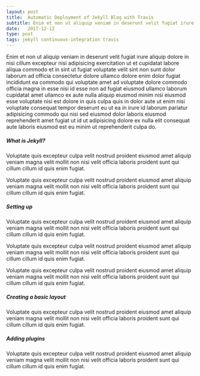 ```yaml
---
layout: post
title:  Automatic Deployment of Jekyll Blog with Travis
subtitle: Enim et non ut aliquip veniam in deserunt velit fugiat irure aliquip dolore in nisi cillum excepteur
date:   2017-12-12
type: post
tags: jekyll continuous-integration travis
---
```


<section>
	Enim et non ut aliquip veniam in deserunt velit fugiat irure aliquip dolore in nisi cillum excepteur nisi adipisicing exercitation ut et cupidatat labore aliqua commodo et in sint ut fugiat voluptate velit sint non sunt dolor laborum ad officia consectetur dolore ullamco dolore enim dolor fugiat incididunt ea commodo qui voluptate amet ad voluptate dolore commodo officia magna in esse nisi id esse non ad fugiat eiusmod ullamco laborum cupidatat amet ullamco ex aute nulla aliquip eiusmod minim nisi eiusmod esse voluptate nisi est dolore in quis culpa quis in dolor aute ut enim nisi voluptate consequat tempor deserunt eu ut ea in irure id laborum pariatur adipisicing commodo qui nisi sed eiusmod dolor laboris eiusmod reprehenderit amet fugiat ut id ut adipisicing dolore ex nulla elit consequat aute laboris eiusmod est eu minim ut reprehenderit culpa do.
</section>

<section>
	<h5>What is Jekyll?</h5>
	<p>Voluptate quis excepteur culpa velit nostrud proident eiusmod amet aliquip veniam magna velit mollit non nisi velit officia laboris proident sunt qui cillum cillum id quis enim fugiat.
	</p>
	<p>Voluptate quis excepteur culpa velit nostrud proident eiusmod amet aliquip veniam magna velit mollit non nisi velit officia laboris proident sunt qui cillum cillum id quis enim fugiat.
	</p>
</section>

<section>
	<h5>Setting up</h5>
	<p>Voluptate quis excepteur culpa velit nostrud proident eiusmod amet aliquip veniam magna velit mollit non nisi velit officia laboris proident sunt qui cillum cillum id quis enim fugiat.
	</p>
	<p>Voluptate quis excepteur culpa velit nostrud proident eiusmod amet aliquip veniam magna velit mollit non nisi velit officia laboris proident sunt qui cillum cillum id quis enim fugiat.
	</p>
	<p>Voluptate quis excepteur culpa velit nostrud proident eiusmod amet aliquip veniam magna velit mollit non nisi velit officia laboris proident sunt qui cillum cillum id quis enim fugiat.
	</p>
</section>

<section>
	<h5>Creating a basic layout</h5>
	<p>Voluptate quis excepteur culpa velit nostrud proident eiusmod amet aliquip veniam magna velit mollit non nisi velit officia laboris proident sunt qui cillum cillum id quis enim fugiat.
	</p>
</section>

<section>
	<h5>Adding plugins</h5>
	<p>Voluptate quis excepteur culpa velit nostrud proident eiusmod amet aliquip veniam magna velit mollit non nisi velit officia laboris proident sunt qui cillum cillum id quis enim fugiat.
	</p>
</section>

